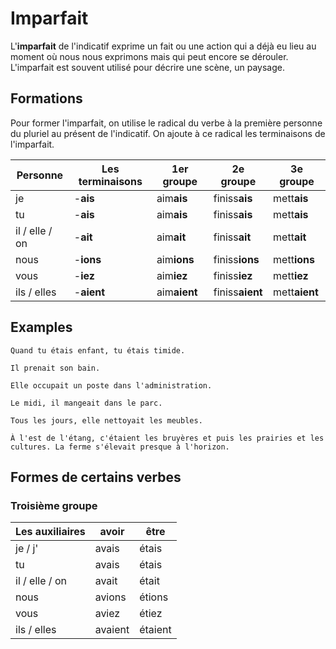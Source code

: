 # Imparfait

L'**imparfait** de l'indicatif exprime un fait ou une action qui a déjà eu lieu au moment où nous nous exprimons mais qui peut encore se dérouler. L'imparfait est souvent utilisé pour décrire une scène, un paysage.

## Formations

Pour former l'imparfait, on utilise le radical du verbe à la première personne du pluriel au présent de l'indicatif. On ajoute à ce radical les terminaisons de l'imparfait.

Personne |Les terminaisons|1er groupe|2e groupe|3e groupe
-|-|-|-|-
je | -**ais**|aim**ais**|finiss**ais**|mett**ais**
tu|-**ais**|aim**ais**|finiss**ais**|mett**ais**
il / elle / on|-**ait**|aim**ait**|finiss**ait**|mett**ait**
nous|-**ions**|aim**ions**|finiss**ions**|mett**ions**
vous|-**iez**|aim**iez**|finiss**iez**|mett**iez**
ils / elles|-**aient**|aim**aient**|finiss**aient**|mett**aient**

## Examples

```text
Quand tu étais enfant, tu étais timide.

Il prenait son bain.

Elle occupait un poste dans l'administration.

Le midi, il mangeait dans le parc.

Tous les jours, elle nettoyait les meubles.

À l'est de l'étang, c'étaient les bruyères et puis les prairies et les cultures. La ferme s'élevait presque à l'horizon.
```

## Formes de certains verbes

### Troisième groupe

Les auxiliaires | avoir | être
-|-|-
je / j' | avais | étais
tu | avais | étais
il / elle / on | avait | était
nous | avions | étions
vous | aviez | étiez
ils / elles | avaient | étaient
